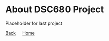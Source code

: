 # About DSC680 Project

Placeholder for last project



[Back](../README.md) &nbsp; &nbsp; [Home](https://michelle-bh.github.io/)

